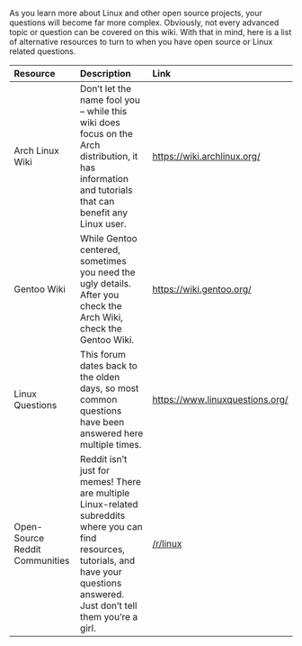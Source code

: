 As you learn more about Linux and other open source projects, your
questions will become far more complex. Obviously, not every advanced
topic or question can be covered on this wiki. With that in mind, here
is a list of alternative resources to turn to when you have open source
or Linux related questions.

| Resource                       | Description                                                                                                                                                                              | Link                                        |
| :----------------------------- | :--------------------------------------------------------------------------------------------------------------------------------------------------------------------------------------- | :------------------------------------------ |
| Arch Linux Wiki                | Don’t let the name fool you – while this wiki does focus on the Arch distribution, it has information and tutorials that can benefit any Linux user.                                     | <https://wiki.archlinux.org/>               |
| Gentoo Wiki                    | While Gentoo centered, sometimes you need the ugly details. After you check the Arch Wiki, check the Gentoo Wiki.                                                                        | <https://wiki.gentoo.org/>                  |
| Linux Questions                | This forum dates back to the olden days, so most common questions have been answered here multiple times.                                                                                | <https://www.linuxquestions.org/>           |
| Open-Source Reddit Communities | Reddit isn’t just for memes\! There are multiple Linux-related subreddits where you can find resources, tutorials, and have your questions answered. Just don’t tell them you’re a girl. | [/r/linux](https://www.reddit.com/r/linux/) |
